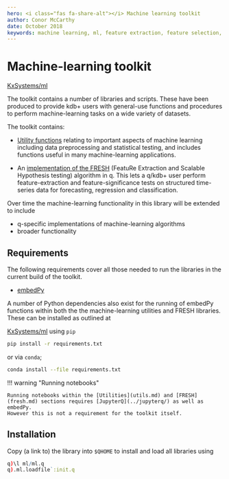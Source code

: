 ```yaml
---
hero: <i class="fas fa-share-alt"></i> Machine learning toolkit
author: Conor McCarthy
date: October 2018
keywords: machine learning, ml, feature extraction, feature selection, time series forecasting, utilities, interpolation, filling, statistics, kdb+, q
---
```


# Machine-learning toolkit


<i class="fab fa-github"></i>
[KxSystems/ml](https://github.com/kxsystems/ml/)

The toolkit contains a number of libraries and scripts. 
These have been produced to provide kdb+ users with general-use functions and procedures to perform machine-learning tasks on a wide variety of datasets.

The toolkit contains:

-   [Utility functions](utils.md) relating to important aspects of machine learning including data preprocessing and statistical testing, and includes functions useful in many machine-learning applications. 

-   An [implementation of the FRESH](fresh.md) (FeatuRe Extraction and Scalable Hypothesis testing) algorithm in q. 
    This lets a q/kdb+ user perform feature-extraction and feature-significance tests on structured time-series data for forecasting, regression and classification. 

Over time the machine-learning functionality in this library will be extended to include

-   q-specific implementations of machine-learning algorithms
-   broader functionality


## Requirements

The following requirements cover all those needed to run the libraries in the current build of the toolkit.

-   [embedPy](../embedpy/)

A number of Python dependencies also exist for the running of embedPy functions within both the the machine-learning utilities and FRESH libraries. 
These can be installed as outlined at

<i class="fab fa-github"></i>
[KxSystems/ml](https://github.com/kxsystems/ml) 
using `pip`

```bash
pip install -r requirements.txt
```

or via `conda`;

```bash
conda install --file requirements.txt
```

!!! warning "Running notebooks"

    Running notebooks within the [Utilities](utils.md) and [FRESH](fresh.md) sections requires [JupyterQ](../jupyterq/) as well as embedPy.
    However this is not a requirement for the toolkit itself.


## Installation

Copy (a link to) the library into `$QHOME` to install and load all libraries using

```q
q)\l ml/ml.q
q).ml.loadfile`:init.q
```

